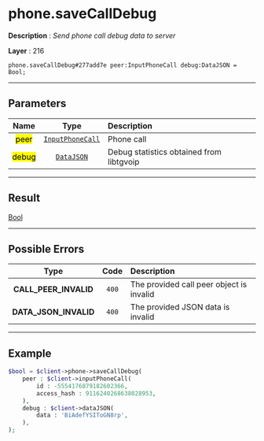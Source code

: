 # phone.saveCallDebug

**Description** : *Send phone call debug data to server*

**Layer** : 216

```tl
phone.saveCallDebug#277add7e peer:InputPhoneCall debug:DataJSON = Bool;
```

---

## Parameters

| Name | Type | Description |
| :---: | :---: | :--- |
| <mark>peer</mark> | [`InputPhoneCall`](type/InputPhoneCall) | Phone call |
| <mark>debug</mark> | [`DataJSON`](type/DataJSON) | Debug statistics obtained from libtgvoip |

---

## Result

[Bool](type/Bool)

---

## Possible Errors

| Type | Code | Description |
| :---: | :---: | :--- |
| **CALL_PEER_INVALID** | `400` | The provided call peer object is invalid |
| **DATA_JSON_INVALID** | `400` | The provided JSON data is invalid |

---

## Example

```php
$bool = $client->phone->saveCallDebug(
	peer : $client->inputPhoneCall(
		id : -5554176879182602366,
		access_hash : 9116240268638028953,
	),
	debug : $client->dataJSON(
		data : 'BiAdefYSIToGN8rp',
	),
);
```